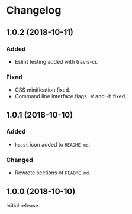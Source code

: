 # Changelog

## 1.0.2 (2018-10-11)
### Added
- Eslint testing added with travis-ci.
### Fixed
- CSS minification fixed.
- Command line interface flags -V and -h fixed.

## 1.0.1 (2018-10-10)
### Added
- `hoast` icon added to `README.md`.
### Changed
- Rewrote sections of `README.md`.

## 1.0.0 (2018-10-10)
Initial release.